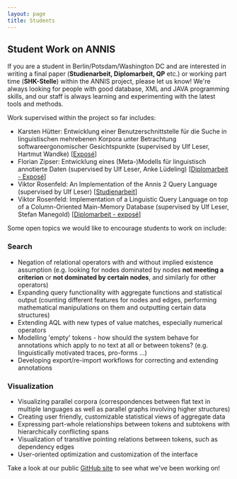 ```yaml
---
layout: page
title: Students
---
```

## Student Work on ANNIS

If you are a student in Berlin/Potsdam/Washington DC and are
interested in writing a final paper (**Studienarbeit,
Diplomarbeit, QP** etc.) or working part time
(**SHK-Stelle**) within the ANNIS project, please let us know!
We're always looking for people with good database, XML and JAVA
programming skills, and our staff is always learning and
experimenting with the latest tools and methods.

Work supervised within the project so far includes:

* Karsten Hütter: Entwicklung einer
  Benutzerschnittstelle für die Suche in linguistischen
  mehrebenen Korpora unter Betrachtung softwareergonomischer
  Gesichtspunkte (supervised by Ulf Leser, Hartmut Wandke)
  \[[Exposé](http://www.informatik.hu-berlin.de/forschung/gebiete/wbi/teaching/studienDiplomArbeiten/finished/2008/huetter_expose_080404.pdf)\]
* Florian Zipser: Entwicklung eines (Meta-)Modells für
linguistisch annotierte Daten (supervised by Ulf Leser, Anke
Lüdeling) \[[Diplomarbeit - Exposé](http://www.informatik.hu-berlin.de/forschung/gebiete/wbi/teaching/studienDiplomArbeiten/finished/2009/Expose_zipser_090316.pdf)\]
* Viktor Rosenfeld: An Implementation of the Annis 2 Query
Language (supervised by Ulf Leser) \[[Studienarbeit](http://www.informatik.hu-berlin.de/forschung/gebiete/wbi/teaching/studienDiplomArbeiten/finished/2010/rosenfeld_studienarbeit.pdf)\]
* Viktor Rosenfeld: Implementation of a Linguistic Query
Language on top of a Column-Oriented Main-Memory Database
(supervised by Ulf Leser, Stefan Manegold) \[[Diplomarbeit - exposé](http://www.informatik.hu-berlin.de/forschung/gebiete/wbi/teaching/studienDiplomArbeiten/finished/2012/rosenfeld_expose_111021.pdf)\]

Some open topics we would like to encourage students to work
on include:

### Search

* Negation of relational operators with and without implied
existence assumption (e.g. looking for nodes dominated by nodes
**not meeting a criterion** or **not dominated by certain
nodes**, and similarly for other operators)
* Expanding query functionality with aggregate functions and
statistical output (counting different features for nodes and
edges, performing mathematical manipulations on them and
outputting certain data structures)
* Extending AQL with new types of value matches, especially
numerical operators
* Modelling 'empty' tokens - how should the system behave for
annotations which apply to no text at all or between tokens?
(e.g. linguistically motivated traces, pro-forms ...)
* Developing export/re-import workflows for correcting and
extending annotations

### Visualization

* Visualizing parallel corpora (correspondences between flat
text in multiple languages as well as parallel graphs involving
higher structures)
* Creating user friendly, customizable statistical views of
aggregate data
* Expressing part-whole relationships between tokens and
subtokens with hierarchically conflicting spans
* Visualization of transitive pointing relations between
tokens, such as dependency edges
* User-oriented optimization and customization of the
interface

Take a look at our public [GitHub site](https://github.com/korpling/ANNIS/) to see what
we've been working on!

